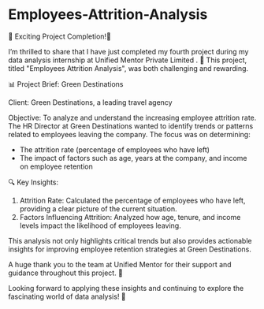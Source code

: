 # Employees-Attrition-Analysis
🚀 Exciting Project Completion!🚀

I’m thrilled to share that I have just completed my fourth project during my data analysis internship at Unified Mentor Private Limited . 🎉 This project, titled "Employees Attrition Analysis", was both challenging and rewarding.

📊 Project Brief: Green Destinations

Client: Green Destinations, a leading travel agency

Objective: To analyze and understand the increasing employee attrition rate. The HR Director at Green Destinations wanted to identify trends or patterns related to employees leaving the company. The focus was on determining:

- The attrition rate (percentage of employees who have left)
- The impact of factors such as age, years at the company, and income on employee retention

🔍 Key Insights:

1. Attrition Rate: Calculated the percentage of employees who have left, providing a clear picture of the current situation.
2. Factors Influencing Attrition: Analyzed how age, tenure, and income levels impact the likelihood of employees leaving. 

This analysis not only highlights critical trends but also provides actionable insights for improving employee retention strategies at Green Destinations.

A huge thank you to the team at Unified Mentor for their support and guidance throughout this project. 🙏

Looking forward to applying these insights and continuing to explore the fascinating world of data analysis! 🌟
